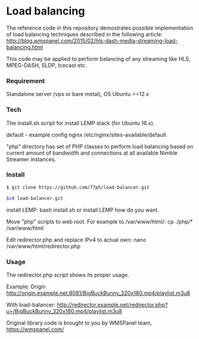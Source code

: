 # Load balancing

The reference code in this repository demostrates possible implementation of load balancing techniques described in the following article: http://blog.wmspanel.com/2015/02/hls-dash-media-streaming-load-balancing.html

This code may be applied to perform balancing of any streaming like HLS, MPEG-DASH, SLDP, Icecast etc.

### Requirement

Standalone server (vps or bare metal), OS Ubuntu >=12.x

### Tech

The install.sh script for install LEMP stack (for Ubuntu 16.x).

default - example config nginx /etc/nginx/sites-available/default

"php" directory has set of PHP classes to perform load balancing based on current amount of bandwidth and connections at all available Nimble Streamer instances.

### Install

```sh
$ git clone https://github.com/77ph/load-balancer.git

$cd load-balancer.git
```

install LEMP: bash install.sh or install LEMP how do you want.

Move "php" scripts to web root. For example to /var/www/html/: cp ./php/* /var/www/html

Edit redirector.php and replace IPv4 to actual own: nano /var/www/html/redirector.php

### Usage

The redirector.php script shows its proper usage.

Example: 
Origin http://origin.example.net:8081/BigBuckBunny_320x180.mp4/playlist.m3u8 

With load-balancer: http://redirector.example.net/redirector.php?u=/BigBuckBunny_320x180.mp4/playlist.m3u8


Original library code is brought to you by WMSPanel team, https://wmspanel.com/ 
